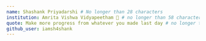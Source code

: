 ```yaml
---
name: Shashank Priyadarshi # No longer than 28 characters
institution: Amrita Vishwa Vidyapeetham 🚩 # no longer than 58 characters
quote: Make more progress from whatever you made last day # no longer than 100 characters, avoid using quotes(") to guarantee the format remains the same.
github_user: iamsh4shank
---
```

